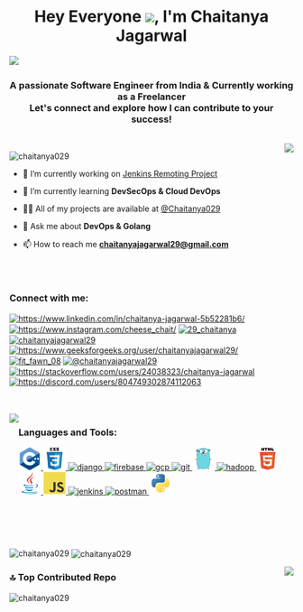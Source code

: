 <h1 align="center">Hey Everyone <img src="https://emojis.slackmojis.com/emojis/images/1577305505/7373/hand_wave.gif?1577305505" width="50" />, I'm Chaitanya Jagarwal</h1>
<img src="https://github.com/Anmol-Baranwal/Cool-GIFs-For-GitHub/assets/74038190/d48893bd-0757-481c-8d7e-ba3e163feae7" />
<h3 align="center">A passionate Software Engineer from India & Currently working as a Freelancer <br> Let's connect and explore how I can contribute to your success!</h3>
<br clear="both"> <img align="right" height="400" src="https://user-images.githubusercontent.com/74038190/229223263-cf2e4b07-2615-4f87-9c38-e37600f8381a.gif"  />
<p align="left"> <img src="https://komarev.com/ghpvc/?username=chaitanya029&label=Profile%20views&color=0e75b6&style=flat" alt="chaitanya029" /> </p>


- 🔭 I’m currently working on [Jenkins Remoting Project](https://github.com/Chaitanya029/remoting)

- 🌱 I’m currently learning **DevSecOps & Cloud DevOps**

- 👨‍💻 All of my projects are available at [@Chaitanya029](https://github.com/Chaitanya029/)

- 💬 Ask me about **DevOps & Golang**

- 📫 How to reach me **chaitanyajagarwal29@gmail.com**

<br><br>
<h3 align="left">Connect with me:</h3>
<p align="left">
<a href="https://linkedin.com/in/https://www.linkedin.com/in/chaitanya-jagarwal-5b52281b6/" target="blank"><img align="center" src="https://raw.githubusercontent.com/rahuldkjain/github-profile-readme-generator/master/src/images/icons/Social/linked-in-alt.svg" alt="https://www.linkedin.com/in/chaitanya-jagarwal-5b52281b6/" height="30" width="40" /></a>
<a href="https://instagram.com/https://www.instagram.com/cheese_chait/" target="blank"><img align="center" src="https://raw.githubusercontent.com/rahuldkjain/github-profile-readme-generator/master/src/images/icons/Social/instagram.svg" alt="https://www.instagram.com/cheese_chait/" height="30" width="40" /></a>
<a href="https://twitter.com/29_chaitanya" target="blank"><img align="center" src="https://raw.githubusercontent.com/rahuldkjain/github-profile-readme-generator/master/src/images/icons/Social/twitter.svg" alt="29_chaitanya" height="30" width="40" /></a>
<a href="https://www.leetcode.com/chaitanyajagarwal29" target="blank"><img align="center" src="https://raw.githubusercontent.com/rahuldkjain/github-profile-readme-generator/master/src/images/icons/Social/leet-code.svg" alt="chaitanyajagarwal29" height="30" width="40" /></a>
<a href="https://auth.geeksforgeeks.org/user/https://www.geeksforgeeks.org/user/chaitanyajagarwal29/" target="blank"><img align="center" src="https://raw.githubusercontent.com/rahuldkjain/github-profile-readme-generator/master/src/images/icons/Social/geeks-for-geeks.svg" alt="https://www.geeksforgeeks.org/user/chaitanyajagarwal29/" height="30" width="40" /></a>
<a href="https://www.codechef.com/users/fit_fawn_08" target="blank"><img align="center" src="https://cdn.jsdelivr.net/npm/simple-icons@3.1.0/icons/codechef.svg" alt="fit_fawn_08" height="30" width="40" /></a>
<a href="https://www.hackerearth.com/@chaitanyajagarwal29" target="blank"><img align="center" src="https://raw.githubusercontent.com/rahuldkjain/github-profile-readme-generator/master/src/images/icons/Social/hackerearth.svg" alt="@chaitanyajagarwal29" height="30" width="40" /></a>
<a href="https://stackoverflow.com/users/https://stackoverflow.com/users/24038323/chaitanya-jagarwal" target="blank"><img align="center" src="https://raw.githubusercontent.com/rahuldkjain/github-profile-readme-generator/master/src/images/icons/Social/stack-overflow.svg" alt="https://stackoverflow.com/users/24038323/chaitanya-jagarwal" height="30" width="40" /></a>
<a href="https://discord.gg/https://discord.com/users/804749302874112063" target="blank"><img align="center" src="https://raw.githubusercontent.com/rahuldkjain/github-profile-readme-generator/master/src/images/icons/Social/discord.svg" alt="https://discord.com/users/804749302874112063" height="30" width="40" /></a>
</p>

<br><br> 
<img align="left" height="150" src="https://github.com/Anmol-Baranwal/Cool-GIFs-For-GitHub/assets/74038190/0b335028-1d3d-4ee5-b5b3-a373d499be7e " />
<h3 align="left">Languages and Tools:</h3>
<p align="left"> <a href="https://www.w3schools.com/cpp/" target="_blank" rel="noreferrer"> <img src="https://raw.githubusercontent.com/devicons/devicon/master/icons/cplusplus/cplusplus-original.svg" alt="cplusplus" width="40" height="40"/> </a> <a href="https://www.w3schools.com/css/" target="_blank" rel="noreferrer"> <img src="https://raw.githubusercontent.com/devicons/devicon/master/icons/css3/css3-original-wordmark.svg" alt="css3" width="40" height="40"/> </a> <a href="https://www.djangoproject.com/" target="_blank" rel="noreferrer"> <img src="https://cdn.worldvectorlogo.com/logos/django.svg" alt="django" width="40" height="40"/> </a> <a href="https://firebase.google.com/" target="_blank" rel="noreferrer"> <img src="https://www.vectorlogo.zone/logos/firebase/firebase-icon.svg" alt="firebase" width="40" height="40"/> </a> <a href="https://cloud.google.com" target="_blank" rel="noreferrer"> <img src="https://www.vectorlogo.zone/logos/google_cloud/google_cloud-icon.svg" alt="gcp" width="40" height="40"/> </a> <a href="https://git-scm.com/" target="_blank" rel="noreferrer"> <img src="https://www.vectorlogo.zone/logos/git-scm/git-scm-icon.svg" alt="git" width="40" height="40"/> </a> <a href="https://golang.org" target="_blank" rel="noreferrer"> <img src="https://raw.githubusercontent.com/devicons/devicon/master/icons/go/go-original.svg" alt="go" width="40" height="40"/> </a> <a href="https://hadoop.apache.org/" target="_blank" rel="noreferrer"> <img src="https://www.vectorlogo.zone/logos/apache_hadoop/apache_hadoop-icon.svg" alt="hadoop" width="40" height="40"/> </a> <a href="https://www.w3.org/html/" target="_blank" rel="noreferrer"> <img src="https://raw.githubusercontent.com/devicons/devicon/master/icons/html5/html5-original-wordmark.svg" alt="html5" width="40" height="40"/> </a> <a href="https://www.java.com" target="_blank" rel="noreferrer"> <img src="https://raw.githubusercontent.com/devicons/devicon/master/icons/java/java-original.svg" alt="java" width="40" height="40"/> </a> <a href="https://developer.mozilla.org/en-US/docs/Web/JavaScript" target="_blank" rel="noreferrer"> <img src="https://raw.githubusercontent.com/devicons/devicon/master/icons/javascript/javascript-original.svg" alt="javascript" width="40" height="40"/> </a> <a href="https://www.jenkins.io" target="_blank" rel="noreferrer"> <img src="https://www.vectorlogo.zone/logos/jenkins/jenkins-icon.svg" alt="jenkins" width="40" height="40"/> </a> <a href="https://postman.com" target="_blank" rel="noreferrer"> <img src="https://www.vectorlogo.zone/logos/getpostman/getpostman-icon.svg" alt="postman" width="40" height="40"/> </a> <a href="https://www.python.org" target="_blank" rel="noreferrer"> <img src="https://raw.githubusercontent.com/devicons/devicon/master/icons/python/python-original.svg" alt="python" width="40" height="40"/> </a> </p>
<br clear="both">

<br><br> 
<p><img align="left" src="https://github-readme-stats.vercel.app/api/top-langs?username=chaitanya029&show_icons=true&locale=en&layout=compact" alt="chaitanya029" /></p>
<p>&nbsp;<img align="center" src="https://github-readme-stats.vercel.app/api?username=chaitanya029&show_icons=true&locale=en" alt="chaitanya029" /></p>
<img align="right" height="240" src="https://user-images.githubusercontent.com/74038190/227779362-cacda485-cab4-4e28-8a27-a4d2a918a7ac.gif"  />

### 🔝 Top Contributed Repo
<p><img align="center" src="https://github-readme-streak-stats.herokuapp.com/?user=chaitanya029&" alt="chaitanya029" /></p>






